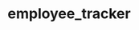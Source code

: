 # employee_tracker

<!-- View and manage:
        - departments
        - roles
        - employees -->


<!-- start application:
        TODO: Start Menu:
                * View all departments
                * View all roles
                * View all employees
                * Add department
                * add role
                * add employee
                * update employee role-->
<!-- TODO: View all departments
        * Table:
                * Department name
                * department Ids -->
<!-- TODO: View all roles
        * Table:
                * Job title
                * role id
                * Department for the role
                * salary-->
<!-- TODO: View all employees:
        * Table:
                * emplooyee data
                * employee ids
                * first name
                * last name
                * job title
                * salaries
                * managers employees report to-->
<!-- TODO: Add deparment:
        * Questions:
                * Enter name,
                * add department to database-->
<!-- TODO: Add role:
        *Questions:
                * Enter name
                * Enter salary
                * Enter department
                * add to database -->
<!-- TODO: Add employee:
        * Questions:
                * Enter first name
                * Enter last name
                * Enter role
                * Enter reporting manager
                * add to database-->
<!-- TODO: Update employee role:
        * Questions:
                * select employee
                * enter role to update to
                * save to database -->


<!-- DEPARTMENT
        - ID: INT PRIMARY KEY
        - NAME: VARCHAR(30) -->

<!-- ROLE
        - ID: INT PRIMARY KEY
        - TITLE: VARCHAR(30)
        - SALARY: DECIMAL
        - DEPARTMEMT_ID: INT-->

<!-- EMPLOYEE
        - ID: INT PRIMARY KEY
        - FIRST_NAME: VARCHAR(30)
        - LAST_NAME: VARCHAR(30)
        - ROLE_ID: INT
        - MANAGER_ID: INT -->

<!-- BONUS:
        - update employee manager
        - view employees by manager
        - delete employees by department
        - delete departments, roles, and eployees
        - view total utilized budget of a department (all salaries of employees) -->